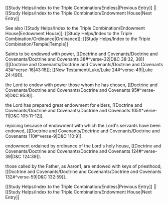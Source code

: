 [[Study Helps/Index to the Triple Combination/Endless|Previous Entry]]  ||  [[Study Helps/Index to the Triple Combination/Endowment House|Next Entry]]

 See also [[Study Helps/Index to the Triple Combination/Endowment House|Endowment House]]; [[Study Helps/Index to the Triple Combination/Ordinance|Ordinance]]; [[Study Helps/Index to the Triple Combination/Temple|Temple]]

 Saints to be endowed with power, [[Doctrine and Covenants/Doctrine and Covenants/Doctrine and Covenants 38#^verse-32|D&C 38:32, 38]] ([[Doctrine and Covenants/Doctrine and Covenants/Doctrine and Covenants 43#^verse-16|43:16]]; [[New Testament/Luke/Luke 24#^verse-49|Luke 24:49]]).

 the Lord to endow with power those whom he has chosen, [[Doctrine and Covenants/Doctrine and Covenants/Doctrine and Covenants 95#^verse-8|D&C 95:8]].

 the Lord has prepared great endowment for elders, [[Doctrine and Covenants/Doctrine and Covenants/Doctrine and Covenants 105#^verse-11|D&C 105:11-12]].

 rejoicing because of endowment with which the Lord's servants have been endowed, [[Doctrine and Covenants/Doctrine and Covenants/Doctrine and Covenants 110#^verse-9|D&C 110:9]].

 endowment ordained by ordinance of the Lord's holy house, [[Doctrine and Covenants/Doctrine and Covenants/Doctrine and Covenants 124#^verse-39|D&C 124:39]].

 those called by the Father, as Aaron1, are endowed with keys of priesthood, [[Doctrine and Covenants/Doctrine and Covenants/Doctrine and Covenants 132#^verse-59|D&C 132:59]].

[[Study Helps/Index to the Triple Combination/Endless|Previous Entry]]  ||  [[Study Helps/Index to the Triple Combination/Endowment House|Next Entry]]